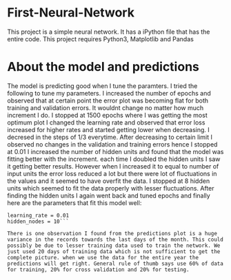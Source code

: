 # First-Neural-Network
This project is a simple neural network. It has a iPython file that has the entire code. 
This project requires Python3, Matplotlib and Pandas


# About the model and predictions
The model is predicting good when I tune the paramters. I tried the following to tune my parameters.
I increased the number of epochs and observed that at certain point the error plot was becoming flat for both training and validation errors. It wouldnt change no matter how much increment I do. I stopped at 1500 epochs where I was getting the most optimum plot
I changed the learning rate and observed that error loss increased for higher rates and started getting lower when decreasing. I decresed in the steps of 1/3 everytime. After decreasing to certain limit I observed no changes in the validation and training errors hence I stopped at 0.01
I increased the number of hidden units and found that the model was fitting better with the increment. each time I doubled the hidden units I saw it getting better results. However when I increased it to equal to number of input units the error loss reduced a lot but there were lot of fluctuations in the values and it seemed to have overfit the data. I stopped at 8 hidden units which seemed to fit the data properly with lesser fluctuations.
After finding the hidden units I again went back and tuned epochs and finally here are the parameters that fit this model well:

```epochs = 1600
learning_rate = 0.01
hidden_nodes = 10```

There is one observation I found from the predictions plot is a huge variance in the records towards the last days of the month. This could possibly be due to lesser training data used to train the network. We just used 20 days of training data which is not sufficient to get the complete picture. when we use the data for the entire year the predictions will get right. General rule of thumb says use 60% of data for training, 20% for cross validation and 20% for testing.
